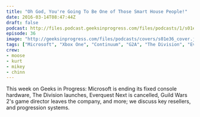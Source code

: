 ```yaml
---
title: "Oh God, You're Going To Be One of Those Smart House People!"
date: 2016-03-14T08:47:44Z
draft: false
podcast: http://files.podcast.geeksinprogress.com/files/podcasts/1/s01e36_SmartHousePeople.mp3
episode: 36
image: "http://geeksinprogress.com/files/podcasts/covers/s01e36_cover.jpg"
tags: ["Microsoft", "Xbox One", "Continuum", "G2A", "The Division", "Everquest Next", "Carbine Studios", "Guild Wars 2", "Street Fighter V"]
crew:
- moose
- kurt
- mikey
- chinn
---
```


This week on Geeks in Progress: Microsoft is ending its fixed console hardware, The Division launches, Everquest Next is cancelled, Guild Wars 2's game director leaves the company, and more; we discuss key resellers, and progression systems.